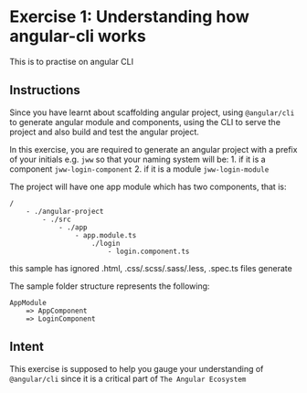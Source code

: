# Exercise 1: Understanding how angular-cli works

This is to practise on angular CLI

## Instructions ##

Since you have learnt about scaffolding angular project, using `@angular/cli` to generate angular module and components, using the CLI to serve the project and also build and test the angular project.

In this exercise, you are required to generate an angular project with a prefix of your initials e.g. `jww`
so that your naming system will be:
	1. if it is a component `jww-login-component`
	2. if it is a module `jww-login-module`

The project will have one app module which has two components, that is:
	
```
/
	- ./angular-project
		- ./src
			- ./app
				- app.module.ts
					./login
						- login.component.ts
```
this sample has ignored .html, .css/.scss/.sass/.less, .spec.ts files generate

The sample folder structure represents the following:

```
AppModule
	=> AppComponent
	=> LoginComponent
```

## Intent ##

This exercise is supposed to help you gauge your understanding of `@angular/cli` since it is a critical part of `The Angular Ecosystem`

